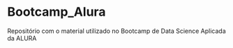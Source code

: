 # Bootcamp_Alura
Repositório com o material utilizado no Bootcamp de Data Science Aplicada da ALURA
